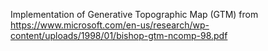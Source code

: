 Implementation of Generative Topographic Map (GTM) from https://www.microsoft.com/en-us/research/wp-content/uploads/1998/01/bishop-gtm-ncomp-98.pdf